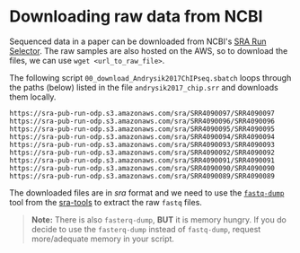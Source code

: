 # Downloading raw data from NCBI

Sequenced data in a paper can be downloaded from NCBI's [SRA Run Selector](https://www.ncbi.nlm.nih.gov/Traces/study/?acc=SRP083188&o=acc_s%3Aa). The raw samples are also hosted on the AWS, so to download the files, we can use `wget <url_to_raw_file>`. 

The following script `00_download_Andrysik2017ChIPseq.sbatch` loops through the paths (below) listed in the file `andrysik2017_chip.srr` and downloads them locally.

```
https://sra-pub-run-odp.s3.amazonaws.com/sra/SRR4090097/SRR4090097
https://sra-pub-run-odp.s3.amazonaws.com/sra/SRR4090096/SRR4090096
https://sra-pub-run-odp.s3.amazonaws.com/sra/SRR4090095/SRR4090095
https://sra-pub-run-odp.s3.amazonaws.com/sra/SRR4090094/SRR4090094
https://sra-pub-run-odp.s3.amazonaws.com/sra/SRR4090093/SRR4090093
https://sra-pub-run-odp.s3.amazonaws.com/sra/SRR4090092/SRR4090092
https://sra-pub-run-odp.s3.amazonaws.com/sra/SRR4090091/SRR4090091
https://sra-pub-run-odp.s3.amazonaws.com/sra/SRR4090090/SRR4090090
https://sra-pub-run-odp.s3.amazonaws.com/sra/SRR4090089/SRR4090089
```

The downloaded files are in *sra* format and we need to use the [`fastq-dump`](https://github.com/ncbi/sra-tools/wiki/HowTo:-fasterq-dump) tool from the [sra-tools](https://github.com/ncbi/sra-tools/wiki/01.-Downloading-SRA-Toolkit) to extract the raw `fastq` files. 

> **Note:** There is also `fasterq-dump`, **BUT** it is memory hungry. If you do decide to use the `fasterq-dump` instead of `fastq-dump`, request more/adequate memory in your script.